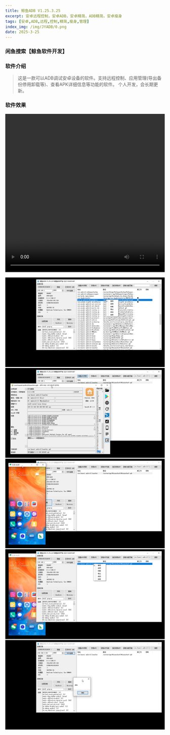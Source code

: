 ```yaml
---
title: 鲸鱼ADB V1.25.3.25
excerpt: 安卓远程控制，安卓ADB，安卓精简，ADB精简，安卓瘦身
tags: [安卓,ADB,远程,控制,精简,瘦身,管理]
index_img: /img/JYADB/0.png
date: 2025-3-25
---
```


### 闲鱼搜索【鲸鱼软件开发】

### 软件介绍
> 这是一款可以ADB调试安卓设备的软件。支持远程控制、应用管理(导出备份停用卸载等)、查看APK详细信息等功能的软件。
个人开发，会长期更新。


### 软件效果
<video src='/img/JYADB/0.mp4' width='100%' height='500px'></video>

![](/img/JYADB/0.png)
![](/img/JYADB/1.png)
![](/img/JYADB/2.png)
![](/img/JYADB/3.png)
![](/img/JYADB/4.png)
